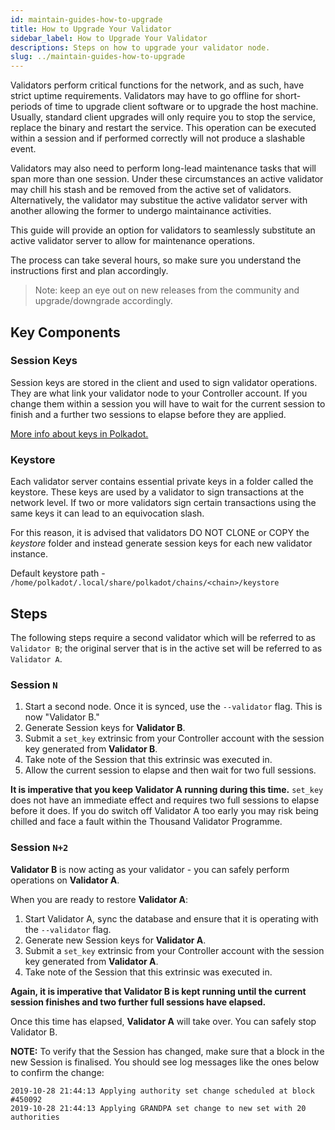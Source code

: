```yaml
---
id: maintain-guides-how-to-upgrade
title: How to Upgrade Your Validator
sidebar_label: How to Upgrade Your Validator
descriptions: Steps on how to upgrade your validator node.
slug: ../maintain-guides-how-to-upgrade
---
```


Validators perform critical functions for the network, and as such, have strict uptime requirements. Validators may have to go offline for short-periods of time to upgrade client software or to upgrade the host machine. Usually, standard client upgrades will only require you to stop the service, replace the binary and restart the service.  This operation can be executed within a session and if performed correctly will not produce a slashable event.

Validators may also need to perform long-lead maintenance tasks that will span more than one session.  Under these circumstances an active validator may chill his stash and be removed from the active set of validators.  Alternatively, the validator may substitue the active validator server with another allowing the former to undergo maintainance activities.

This guide will provide an option for validators to seamlessly substitute an active validator server to allow for maintenance operations. 

The process can take several hours, so make sure you understand the instructions first and plan accordingly.

> Note: keep an eye out on new releases from the community and upgrade/downgrade accordingly.

## Key Components

### Session Keys

Session keys are stored in the client and used to sign validator operations. They are what link your validator node to your Controller account. If you change them within a session you will have to wait for the current session to finish and a further two sessions to elapse before they are applied.

[More info about keys in Polkadot.](../learn/learn-keys.md)

### Keystore

Each validator server contains essential private keys in a folder called the keystore. These keys are used by a validator to sign transactions at the network level.  If two or more validators sign certain transactions using the same keys it can lead to an equivocation slash.

For this reason, it is advised that validators DO NOT CLONE or COPY the *keystore* folder and instead generate session keys for each new validator instance.

Default keystore path - `/home/polkadot/.local/share/polkadot/chains/<chain>/keystore`
   

## Steps

The following steps require a second validator which will be referred to as `Validator B`; the original server that is in the active set will be referred to as `Validator A`.

### Session `N`

1. Start a second node. Once it is synced, use the `--validator` flag. This is now "Validator B."
2. Generate Session keys for **Validator B**.
3. Submit a `set_key` extrinsic from your Controller account with the session key generated from **Validator B**.
4. Take note of the Session that this extrinsic was executed in.
5. Allow the current session to elapse and then wait for two full sessions. 

**It is imperative that you keep Validator A running during this time.** `set_key` does not have an immediate effect and requires two full sessions to elapse before it does.  If you do switch off Validator A too early you may risk being chilled and face a fault within the Thousand Validator Programme.

### Session `N+2`

**Validator B** is now acting as your validator - you can safely perform operations on **Validator A**.

When you are ready to restore **Validator A**:

1. Start Validator A, sync the database and ensure that it is operating with the `--validator` flag.
2. Generate new Session keys for **Validator A**.
3. Submit a `set_key` extrinsic from your Controller account with the session key generated from **Validator A**.
4. Take note of the Session that this extrinsic was executed in.

**Again, it is imperative that Validator B is kept running until the current session finishes and two further full sessions have elapsed.**

Once this time has elapsed, **Validator A** will take over. You can safely stop Validator B.

**NOTE:** To verify that the Session has changed, make sure that a block in the new Session is finalised. You should see log messages like the ones below to confirm the change:

```
2019-10-28 21:44:13 Applying authority set change scheduled at block #450092
2019-10-28 21:44:13 Applying GRANDPA set change to new set with 20 authorities
```

